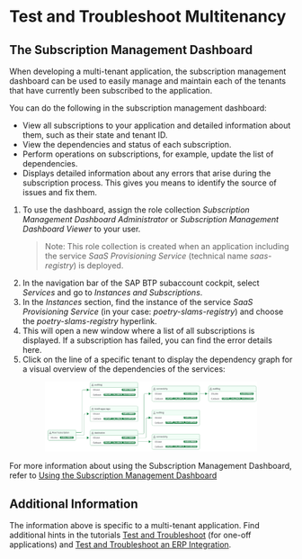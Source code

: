 # Test and Troubleshoot Multitenancy

## The Subscription Management Dashboard

When developing a multi-tenant application, the subscription management dashboard can be used to easily manage and maintain each of the tenants that have currently been subscribed to the application.

You can do the following in the subscription management dashboard:

- View all subscriptions to your application and detailed information about them, such as their state and tenant ID.
- View the dependencies and status of each subscription.
- Perform operations on subscriptions, for example, update the list of dependencies.
- Displays detailed information about any errors that arise during the subscription process. This gives you means to identify the source of issues and fix them.

1. To use the dashboard, assign the role collection *Subscription Management Dashboard Administrator* or *Subscription Management Dashboard Viewer* to your user. 
    > Note: This role collection is created when an application including the service *SaaS Provisioning Service* (technical name *saas-registry*) is deployed.
2. In the navigation bar of the SAP BTP subaccount cockpit, select *Services* and go to *Instances and Subscriptions*. 
3. In the *Instances* section, find the instance of the service *SaaS Provisioning Service* (in your case: *poetry-slams-registry*) and choose the *poetry-slams-registry* hyperlink.
4. This will open a new window where a list of all subscriptions is displayed. If a subscription has failed, you can find the error details here.
5. Click on the line of a specific tenant to display the dependency graph for a visual overview of the dependencies of the services:

<center><img src="./images/DependencyGraph.png" width="75%"></center>

For more information about using the Subscription Management Dashboard, refer to [Using the Subscription Management Dashboard](https://help.sap.com/docs/btp/sap-business-technology-platform/using-subscription-management-dashboard)

## Additional Information

The information above is specific to a multi-tenant application. Find additional hints in the tutorials [Test and Troubleshoot](16-Test-Trace-Debug.md) (for one-off applications) and [Test and Troubleshoot an ERP Integration](32-Test-Trace-Debug-ERP.md).